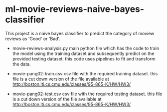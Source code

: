 # ml-movie-reviews-naive-bayes-classifier
This project is a naive bayes classifier to predict the category of moview reviews as 'Good' or 'Bad'.

- movie-reviews-analysis.py
main python file which has the code to train the model using the training dataset and subsequently predict on the provided testing dataset. this code uses pipelines to fit and transform the data.

- movie-pang02-train.csv
csv file with the required training dataset. this file is a cut down version of the file available at http://boston.lti.cs.cmu.edu/classes/95-865-K/HW/HW3/

- movie-pang02-test.csv
csv file with the required testing dataset. this file is a cut down version of the file available at http://boston.lti.cs.cmu.edu/classes/95-865-K/HW/HW3/